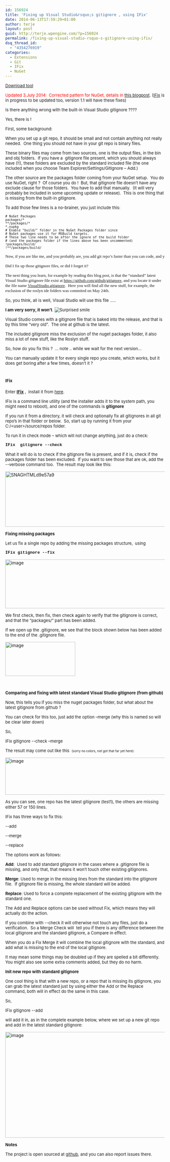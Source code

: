 ```yaml
---
id: 156924
title: 'Fixing up Visual Studio&rsquo;s gitignore , using IFix'
date: 2014-06-13T17:59:29+01:00
author: terje
layout: post
guid: http://terje.wpengine.com/?p=156924
permalink: /fixing-up-visual-studio-rsquo-s-gitignore-using-ifix/
dsq_thread_id:
  - "4354276919"
categories:
  - Extensions
  - Git
  - IFix
  - NuGet
---
```

<p><font size="2"><a href="http://visualstudiogallery.msdn.microsoft.com/b8ba97b0-bb89-4c21-a1e2-53ef335fd9cb" target="_blank">Download tool</a></font></p>  <p><font size="2"><font color="#ff0000">Updated 3.July 2014:  Corrected pattern for NuGet, details in</font> <a href="http://geekswithblogs.net/terje/archive/2014/07/03/gitignorendashhow-to-exclude-nuget-packages-at-any-level-and-make.aspx" target="_blank">this blogpost</a>. (<a href="http://visualstudiogallery.msdn.microsoft.com/b8ba97b0-bb89-4c21-a1e2-53ef335fd9cb" target="_blank">IFix</a> is in progress to be updated too, version 1.1 will have these fixes)</font></p>  <p><font size="2">Is there anything wrong with the built-in Visual Studio gitignore ????</font></p>  <p><font size="2">Yes, there is !  </font></p>  <p><font size="2"></font></p>  <p><font size="2">First, some background:</font></p>  <p><font size="2">When you set up a git repo, it should be small and not contain anything not really needed.  One thing you should not have in your git repo is binary files. </font></p>  <p><font size="2">These binary files may come from two sources, one is the output files, in the bin and obj folders.  If you have a  gitignore file present, which you should always have (!!), these folders are excluded by the standard included file (the one included when you choose Team Explorer/Settings/GitIgnore – Add.)</font></p>  <p><font size="2">The other source are the packages folder coming from your NuGet setup.  You do use NuGet, right ?  Of course you do !  But, that gitignore file doesn’t have any exclude clause for those folders.  You have to add that manually.  (It will very probably be included in some upcoming update or release).  This is one thing that is missing from the built-in gitignore. </font></p>  <p><font size="2">To add those few lines is a no-brainer, you just include this: </font></p>  <pre><font size="2"># NuGet Packages
packages/*
**/packages/*
*.nupkg
# Enable "build/" folder in the NuGet Packages folder since
# NuGet packages use it for MSBuild targets.
# These two line needs to be after the ignore of the build folder
# (and the packages folder if the lines above has been uncommented)
!packages/build/
!**/packages/build/
</font></pre>

<pre><font size="2" face="Verdana">Now, if you are like me, and you probably are, you add git repo’s faster than you can code, and you end up with a bunch of repo’s, and then start to wonder:</font></pre>

<pre><font size="2" face="Verdana">Did I fix up those gitignore files, or did I forget it?</font></pre>

<p><font face="Verdana"><font size="2">The next thing you learn, for example by reading this blog post, is that the “standard” latest Visual Studio gitignore file exist at </font><a title="https://github.com/github/gitignore" href="https://github.com/github/gitignore"><font size="2">https://github.com/github/gitignore</font></a><font size="2">, and you locate it under the file name <a href="https://github.com/github/gitignore/blob/master/VisualStudio.gitignore" target="_blank">VisualStudio.gitignore</a>.  Here you will find all the new stuff, for example, the exclusion of the roslyn ide folders was commited on May 24th.  </font></font></p>

<p><font size="2">So, you think, all is well, Visual Studio will use this file …..     </font></p>

<p><font size="2"><strong>I am very sorry, it won’t</strong>. <img class="wlEmoticon wlEmoticon-surprisedsmile" style="border-top-style: none; border-bottom-style: none; border-right-style: none; border-left-style: none" alt="Surprised smile" src="http://hermit.no/wp-content/uploads/2015/08/GWB-Windows-Live-Writer-Fixing-up-Visual-Studios-gitignore_14D3E-wlEmoticon-surprisedsmile_2.png" /> </font></p>

<p><font size="2">Visual Studio comes with a gitignore file that is baked into the release, and that is by this time “very old”.  The one at github is the latest.  </font></p>

<p><font size="2">The included gitignore miss the exclusion of the nuget packages folder, it also miss a lot of new stuff, like the Roslyn stuff. </font></p>

<p><font size="2">So, how do you fix this ?  … note .. while we wait for the next version…</font></p>

<p><font size="2">You can manually update it for every single repo you create, which works, but it does get boring after a few times, doesn’t it ?</font></p>

<p><font size="2"></font></p>

<h1><font size="2">IFix</font></h1>

<p><font size="2">Enter <strong><a href="https://github.com/OsirisTerje/IFix/wiki" target="_blank">IFix</a></strong> ,  install it from <a href="http://visualstudiogallery.msdn.microsoft.com/b8ba97b0-bb89-4c21-a1e2-53ef335fd9cb" target="_blank">here</a>. </font></p>

<p><font size="2">IFix is a command line utility (and the installer adds it to the system path, you might need to reboot), and one of the commands is <strong>gitignore</strong></font></p>

<p><font size="2">If you run it from a directory, it will check and optionally fix all gitignores in all git repo’s in that folder or below.  So, start up by running it from your C:/&lt;user&gt;/source/repos folder. </font></p>

<p><font size="2">To run it in check mode – which will not change anything, just do a check:</font></p>

<p><font size="2"><font face="Courier New"><strong>IFix  gitignore --check</strong></font> </font></p>

<p><font size="2"></font></p>

<p><font size="2">What it will do is to check if the gitignore file is present, and if it is, check if the packages folder has been excluded.  If you want to see those that are ok, add the --verbose command too.  The result may look like this:</font></p>

<p><a href="https://gwb.blob.core.windows.net/terje/Windows-Live-Writer/Fixing-up-Visual-Studios-gitignore_14D3E/SNAGHTMLd9e57a9.png"><img title="SNAGHTMLd9e57a9" style="border-left-width: 0px; border-right-width: 0px; background-image: none; border-bottom-width: 0px; padding-top: 0px; padding-left: 0px; display: inline; padding-right: 0px; border-top-width: 0px" border="0" alt="SNAGHTMLd9e57a9" src="http://hermit.no/wp-content/uploads/2015/08/GWB-Windows-Live-Writer-Fixing-up-Visual-Studios-gitignore_14D3E-SNAGHTMLd9e57a9_thumb.png" width="711" height="174" /></a></p>

<p><font size="2"></font></p>

<p><font size="2"><strong>Fixing missing packages</strong></font></p>

<p><font size="2">Let us fix a single repo by adding the missing packages structure,  using </font></p>

<p><font size="2" face="Courier New"><strong>IFix gitignore --fix</strong></font></p>

<p><a href="https://gwb.blob.core.windows.net/terje/Windows-Live-Writer/Fixing-up-Visual-Studios-gitignore_14D3E/image_4.png"><img title="image" style="border-left-width: 0px; border-right-width: 0px; background-image: none; border-bottom-width: 0px; padding-top: 0px; padding-left: 0px; display: inline; padding-right: 0px; border-top-width: 0px" border="0" alt="image" src="http://hermit.no/wp-content/uploads/2015/08/GWB-Windows-Live-Writer-Fixing-up-Visual-Studios-gitignore_14D3E-image_thumb_1.png" width="710" height="154" /></a></p>

<p><font size="2"></font></p>

<p><font size="2">We first check, then fix, then check again to verify that the gitignore is correct, and that the “packages/” part has been added.</font></p>

<p><font size="2">If we open up the .gitignore, we see that the block shown below has been added to the end of the .gitignore file.</font></p>

<p><a href="https://gwb.blob.core.windows.net/terje/Windows-Live-Writer/Fixing-up-Visual-Studios-gitignore_14D3E/image_6.png"><img title="image" style="border-left-width: 0px; border-right-width: 0px; background-image: none; border-bottom-width: 0px; padding-top: 0px; padding-left: 0px; display: inline; padding-right: 0px; border-top-width: 0px" border="0" alt="image" src="http://hermit.no/wp-content/uploads/2015/08/GWB-Windows-Live-Writer-Fixing-up-Visual-Studios-gitignore_14D3E-image_thumb_2.png" width="221" height="107" /></a></p>

<p> </p>

<p><font size="2"><strong>Comparing and fixing with latest standard Visual Studio gitignore (from github)</strong></font></p>

<p><font size="2">Now, this tells you if you miss the nuget packages folder, but what about the latest gitignore from github ?</font></p>

<p><font size="2">You can check for this too, just add the option –merge (why this is named so will be clear later down)</font></p>

<p><font size="2">So,</font></p>

<p><font size="2">IFix gitignore --check –merge</font></p>

<p><font size="2">The result may come out like this  </font><font size="1">(sorry no colors, not got that far yet here):</font></p>

<p><a href="https://gwb.blob.core.windows.net/terje/Windows-Live-Writer/Fixing-up-Visual-Studios-gitignore_14D3E/image_2.png"><img title="image" style="border-left-width: 0px; border-right-width: 0px; background-image: none; border-bottom-width: 0px; padding-top: 0px; padding-left: 0px; display: inline; padding-right: 0px; border-top-width: 0px" border="0" alt="image" src="http://hermit.no/wp-content/uploads/2015/08/GWB-Windows-Live-Writer-Fixing-up-Visual-Studios-gitignore_14D3E-image_thumb.png" width="717" height="117" /></a></p>

<p><font size="2">As you can see, one repo has the latest gitignore (test1), the others are missing either 57 or 150 lines.</font>  </p>

<p><font size="2">IFix has three ways to fix this:</font></p>

<p><font size="2">--add</font></p>

<p><font size="2">--merge</font></p>

<p><font size="2">--replace</font></p>

<p><font size="2">The options work as follows:</font></p>

<p><font size="2"><strong>Add</strong>:  Used to add standard gitignore in the cases where a .gitignore file is missing, and only that, that means it won’t touch other existing gitignores. </font></p>

<p><font size="2"><strong>Merge</strong>: Used to merge in the missing lines from the standard into the gitignore file.  If gitignore file is missing, the whole standard will be added.</font></p>

<p><font size="2"><strong>Replace</strong>: Used to force a complete replacement of the existing gitignore with the standard one. </font></p>

<p><font size="2">The Add and Replace options can be used without Fix, which means they will actually do the action. </font></p>

<p><font size="2">If you combine with --check it will otherwise not touch any files, just do a verification.  So a Merge Check will  tell you if there is any difference between the local gitignore and the standard gitignore, a Compare in effect. </font></p>

<p><font size="2">When you do a Fix Merge it will combine the local gitignore with the standard, and add what is missing to the end of the local gitignore. </font></p>

<p><font size="2">It may mean some things may be doubled up if they are spelled a bit differently.  You might also see some extra comments added, but they do no harm. </font></p>

<p><font size="2"></font></p>

<p><font size="2"><strong>Init new repo with standard gitignore</strong></font></p>

<p><font size="2">One cool thing is that with a new repo, or a repo that is missing its gitignore, you can grab the latest standard just by using either the Add or the Replace command, both will in effect do the same in this case.</font></p>

<p><font size="2">So,</font></p>

<p><font size="2">IFix gitignore --add</font></p>

<p><font size="2">will add it in, as in the complete example below, where we set up a new git repo and add in the latest standard gitignore:</font></p>

<p><a href="https://gwb.blob.core.windows.net/terje/Windows-Live-Writer/Fixing-up-Visual-Studios-gitignore_14D3E/image_8.png"><img title="image" style="border-left-width: 0px; border-right-width: 0px; background-image: none; border-bottom-width: 0px; padding-top: 0px; padding-left: 0px; display: inline; padding-right: 0px; border-top-width: 0px" border="0" alt="image" src="http://hermit.no/wp-content/uploads/2015/08/GWB-Windows-Live-Writer-Fixing-up-Visual-Studios-gitignore_14D3E-image_thumb_3.png" width="523" height="333" /></a></p>

<p><font size="2"></font></p>

<p><font size="2"><strong>Notes</strong></font></p>

<p><font size="2">The project is open sourced at <a href="https://github.com/osiristerje/IFix" target="_blank">github</a>, and you can also report issues there.</font></p>
<font size="2" face="Verdana"></font>